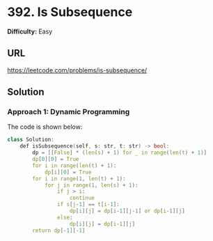# 392. Is Subsequence
**Difficulty:** Easy

## URL

https://leetcode.com/problems/is-subsequence/

## Solution

### Approach 1: Dynamic Programming

The code is shown below:

```c++
class Solution:
    def isSubsequence(self, s: str, t: str) -> bool:
        dp = [[False] * (len(s) + 1) for _ in range(len(t) + 1)]
        dp[0][0] = True
        for i in range(len(t) + 1):
            dp[i][0] = True
        for i in range(1, len(t) + 1):
            for j in range(1, len(s) + 1):
                if j > i:
                    continue
                if s[j-1] == t[i-1]:
                    dp[i][j] = dp[i-1][j-1] or dp[i-1][j]
                else:
                    dp[i][j] = dp[i-1][j]
        return dp[-1][-1]
```

